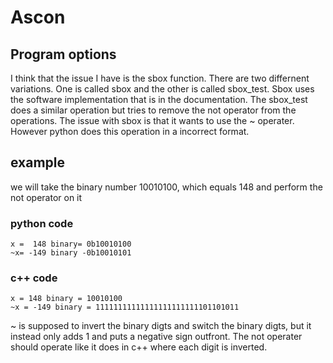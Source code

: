 # Ascon
## Program options
I think that the issue I have is the sbox function. There are two differnent variations. One is called sbox and the other is called sbox_test. Sbox uses the software implementation that is in the documentation. The sbox_test does a similar operation but tries to remove the not operator from the operations. The issue with sbox is that it wants to use the ~ operater. However python does this operation in a incorrect format.
## example
we will take the binary number 10010100, which equals 148 and perform the not operator on it
### python code
```code
x =  148 binary= 0b10010100
~x= -149 binary -0b10010101
```
### c++ code
```code
x = 148 binary = 10010100
~x = -149 binary = 11111111111111111111111101101011
```
~ is supposed to invert the binary digts and switch the binary digts, but it instead only adds 1 and puts a negative sign outfront. The not operater should operate like it does in c++ where each digit is inverted. 
